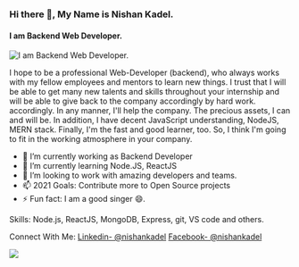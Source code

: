 ### Hi there 👋, My Name is Nishan Kadel.
#### I am Backend Web Developer.
![I am Backend Web Developer.](https://www.businessknowhow.com/uploads/find-web-developer.jpg)

I hope to be a professional Web-Developer (backend), who always works with my fellow employees and mentors to learn new things. I trust that I will be able to get many new talents and skills throughout your internship and will be able to give back to the company accordingly by hard work. accordingly. In any manner, I'll help the company. The precious assets, I can and will be. In addition, I have decent JavaScript understanding, NodeJS, MERN stack. Finally, I'm the fast and good learner, too. So, I think I'm going to fit in the working atmosphere in your company.


- 🔭 I’m currently working as Backend Developer
- 🌱 I’m currently learning Node.JS, ReactJS
- 👯 I’m looking to work with amazing developers and teams.
- 📫 2021 Goals: Contribute more to Open Source projects
- ⚡ Fun fact: I am a good singer 😄.

Skills: Node.js, ReactJS, MongoDB, Express, git, VS code and others.

Connect With Me:
[Linkedin- @nishankadel](https://www.linkedin.com/in/nishan-kadel-b5470818a/)
[Facebook- @nishankadel](https://www.facebook.com/iamthenishankadel)


<img src="https://github-readme-stats.vercel.app/api?username=nishankadel&&show_icons=true&title_color=ffffff&icon_color=bb2acf&text_color=daf7dc&bg_color=151515" />
